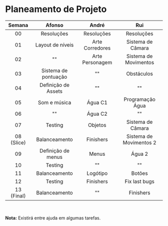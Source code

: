 # Planeamento de Projeto

|Semana    |Afonso                 |André                  |Rui                    |
|:--------:|:---------------------:|:---------------------:|:---------------------:|
|00        |Resoluções             |Resoluções             |Resoluções             |
|01        |Layout de níveis       |Arte Corredores        |Sistema de Câmara      |
|02        |""                     |Arte Personagem        |Sistema de Movimentos  |
|03        |Sistema de pontuação   |""                     |Obstáculos             |
|04        |Definição de Assets    |""                     |""                     |
|05        |Som e música           |Água C1                |Programação Água       |
|06        |         ""            |Água C2                |""                     |
|07        |Testing                |Objetos                |Sistema de Câmara      |
|08 (Slice)|Balanceamento          |Finishers              |Sistema de Movimentos 2|
|09        |Definição de menus     |Menus                  |Água 2                 |
|10        |Testing                |""                     |""                     |
|11        |Balanceamento          |Logótipo               |Botões                 |
|12        |Testing                |Finishers              |Fix last bugs          |
|13 (Final)|Balanceamento          |""                     |Finishers              |

</br>

**Nota:** Existirá entre ajuda em algumas tarefas.

